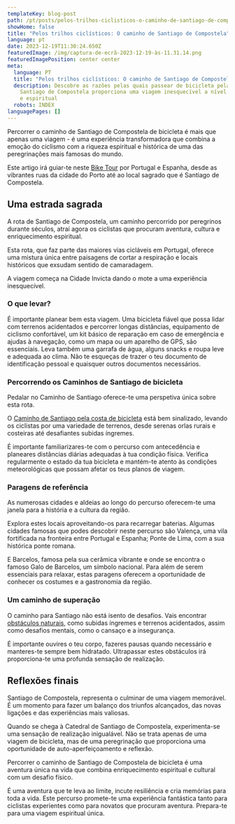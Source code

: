 ```yaml
---
templateKey: blog-post
path: /pt/posts/pelos-trilhos-ciclisticos-o-caminho-de-santiago-de-compostela
showHome: false
title: "Pelos trilhos ciclísticos: O caminho de Santiago de Compostela"
language: pt
date: 2023-12-19T11:30:24.650Z
featuredImage: /img/captura-de-ecrã-2023-12-19-às-11.31.14.png
featuredImagePosition: center center
meta:
  language: PT
  title: "Pelos trilhos ciclísticos: O caminho de Santiago de Compostela"
  description: Descobre as razões pelas quais passear de bicicleta pela Rota de
    Santiago de Compostela proporciona uma viagem inesquecível a nível cultural
    e espiritual
  robots: INDEX
languagePages: []
---
```

Percorrer o caminho de Santiago de Compostela de bicicleta é mais que apenas uma viagem - é uma experiência transformadora que combina a emoção do ciclismo com a riqueza espiritual e histórica de uma das peregrinações mais famosas do mundo. 

Este artigo irá guiar-te neste [Bike Tour](https://topbiketoursportugal.com/) por Portugal e Espanha, desde as vibrantes ruas da cidade do Porto até ao local sagrado que é Santiago de Compostela.

## Uma estrada sagrada

A rota de Santiago de Compostela, um caminho percorrido por peregrinos durante séculos, atraí agora os ciclistas que procuram aventura, cultura e enriquecimento espiritual. 

Esta rota, que faz parte das maiores vias cicláveis em Portugal, oferece uma mistura única entre paisagens de cortar a respiração e locais históricos que exsudam sentido de camaradagem. 

A viagem começa na Cidade Invicta dando o mote a uma experiência inesquecível.

### O que levar?

É importante planear bem esta viagem. Uma bicicleta fiável que possa lidar com terrenos acidentados e percorrer longas distâncias, equipamento de ciclismo confortável, um kit básico de reparação em caso de emergência e ajudas à navegação, como um mapa ou um aparelho de GPS, são essenciais. Leva também uma garrafa de água, alguns snacks e roupa leve e adequada ao clima. Não te esqueças de trazer o teu documento de identificação pessoal e quaisquer outros documentos necessários.

### Percorrendo os Caminhos de Santiago de bicicleta

Pedalar no Caminho de Santiago oferece-te uma perspetiva única sobre esta rota. 

O [Caminho de Santiago pela costa de bicicleta](https://topbiketoursportugal.com/santiago-compostela-pela-costa/) está bem sinalizado, levando os ciclistas por uma variedade de terrenos, desde serenas orlas rurais e costeiras até desafiantes subidas íngremes. 

É importante familiarizares-te com o percurso com antecedência e planeares distâncias diárias adequadas à tua condição física. Verifica regularmente o estado da tua bicicleta e mantém-te atento às condições meteorológicas que possam afetar os teus planos de viagem.

### Paragens de referência

As numerosas cidades e aldeias ao longo do percurso oferecem-te uma janela para a história e a cultura da região. 

Explora estes locais aproveitando-os para recarregar baterias. Algumas cidades famosas que podes descobrir neste percurso são Valença, uma vila fortificada na fronteira entre Portugal e Espanha; Ponte de Lima, com a sua histórica ponte romana.

E Barcelos, famosa pela sua cerâmica vibrante e onde se encontra o famoso Galo de Barcelos, um símbolo nacional. Para além de serem essenciais para relaxar, estas paragens oferecem a oportunidade de conhecer os costumes e a gastronomia da região.

### Um caminho de superação

O caminho para Santiago não está isento de desafios. Vais encontrar [obstáculos naturais](https://topbiketoursportugal.com/pt/blog/climate-and-geography-in-portugal-for-cycling/), como subidas íngremes e terrenos acidentados, assim como desafios mentais, como o cansaço e a insegurança. 

É importante ouvires o teu corpo, fazeres pausas quando necessário e manteres-te sempre bem hidratado. Ultrapassar estes obstáculos irá proporciona-te uma profunda sensação de realização.

## Reflexões finais

Santiago de Compostela, representa o culminar de uma viagem memorável. É um momento para fazer um balanço dos triunfos alcançados, das novas ligações e das experiências mais valiosas. 

Quando se chega à Catedral de Santiago de Compostela, experimenta-se uma sensação de realização inigualável. Não se trata apenas de uma viagem de bicicleta, mas de uma peregrinação que proporciona uma oportunidade de auto-aperfeiçoamento e reflexão.

Percorrer o caminho de Santiago de Compostela de bicicleta é uma aventura única na vida que combina enriquecimento espiritual e cultural com um desafio físico. 

É uma aventura que te leva ao limite, incute resiliência e cria memórias para toda a vida. Este percurso promete-te uma experiência fantástica tanto para ciclistas experientes como para novatos que procuram aventura. Prepara-te para uma viagem espiritual única.